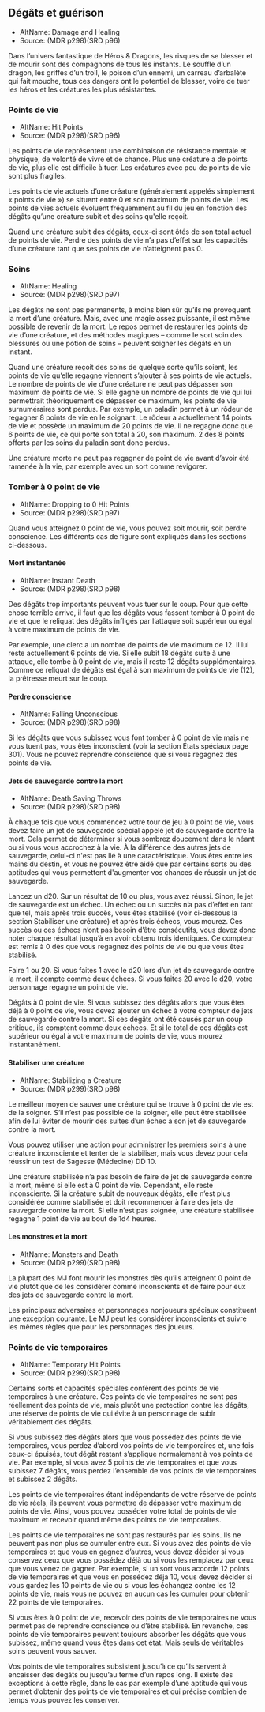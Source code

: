 
<Items>

## Dégâts et guérison 

- AltName: <AltName>Damage and Healing</AltName>
- Source: <Source>(MDR p298)(SRD p96)</Source>

Dans l’univers fantastique de Héros & Dragons, les risques de se blesser et de mourir sont des compagnons de tous les instants. Le souffle d’un dragon, les griffes d’un troll, le poison d’un ennemi, un carreau d’arbalète qui fait mouche, tous ces dangers ont le potentiel de blesser, voire de tuer les héros et les créatures les plus résistantes.

</Generic>

<Generic>

### Points de vie

- AltName: <AltName>Hit Points</AltName>
- Source: <Source>(MDR p298)(SRD p96)</Source>

Les points de vie représentent une combinaison de résistance mentale et physique, de volonté de vivre et de chance. Plus une créature a de points de vie, plus elle est difficile à tuer. Les créatures avec peu de points de vie sont plus fragiles.

Les points de vie actuels d’une créature (généralement appelés simplement « points de vie ») se situent entre 0 et son maximum de points de vie. Les points de vies actuels évoluent fréquemment au fil du jeu en fonction des dégâts qu’une créature subit et des soins qu'elle reçoit.

Quand une créature subit des dégâts, ceux-ci sont ôtés de son total actuel de points de vie. Perdre des points de vie n’a pas d’effet sur les capacités d’une créature tant que ses points de vie n’atteignent pas 0.

</Generic>

<Generic>

### Soins

- AltName: <AltName>Healing</AltName>
- Source: <Source>(MDR p298)(SRD p97)</Source>

Les dégâts ne sont pas permanents, à moins bien sûr qu’ils ne provoquent la mort d’une créature. Mais, avec une magie assez puissante, il est même possible de revenir de la mort. Le repos permet de restaurer les points de vie d’une créature, et des méthodes magiques – comme le sort soin des blessures ou une potion de soins – peuvent soigner les dégâts en un instant.

Quand une créature reçoit des soins de quelque sorte qu’ils soient, les points de vie qu’elle regagne viennent s’ajouter à ses points de vie actuels. Le nombre de points de vie d’une créature ne peut pas dépasser son maximum de points de vie. Si elle gagne un nombre de points de vie qui lui permettrait théoriquement de dépasser ce maximum, les points de vie surnuméraires sont perdus. Par exemple, un paladin permet à un rôdeur de regagner 8 points de vie en le soignant. Le rôdeur a actuellement 14 points de vie et possède un maximum de 20 points de vie. Il ne regagne donc que 6 points de vie, ce qui porte son total à 20, son maximum. 2 des 8 points offerts par les soins du paladin sont donc perdus.

Une créature morte ne peut pas regagner de point de vie avant d’avoir été ramenée à la vie, par exemple avec un sort comme revigorer.

</Generic>

<Generic>

### Tomber à 0 point de vie

- AltName: <AltName>Dropping to 0 Hit Points</AltName>
- Source: <Source>(MDR p298)(SRD p97)</Source>

Quand vous atteignez 0 point de vie, vous pouvez soit mourir, soit perdre conscience. Les différents cas de figure sont expliqués dans les sections ci-dessous.

</Generic>

<Generic>

#### Mort instantanée

- AltName: <AltName>Instant Death</AltName>
- Source: <Source>(MDR p298)(SRD p98)</Source>

Des dégâts trop importants peuvent vous tuer sur le coup. Pour que cette chose terrible arrive, il faut que les dégâts vous fassent tomber à 0 point de vie et que le reliquat des dégâts infligés par l’attaque soit supérieur ou égal à votre maximum de points de vie.

Par exemple, une clerc a un nombre de points de vie maximum de 12. Il lui reste actuellement 6 points de vie. Si elle subit 18 dégâts suite à une attaque, elle tombe à 0 point de vie, mais il reste 12 dégâts supplémentaires. Comme ce reliquat de dégâts est égal à son maximum de points de vie (12), la prêtresse meurt sur le coup.

</Generic>

<Generic>

#### Perdre conscience

- AltName: <AltName>Falling Unconscious</AltName>
- Source: <Source>(MDR p298)(SRD p98)</Source>

Si les dégâts que vous subissez vous font tomber à 0 point de vie mais ne vous tuent pas, vous êtes inconscient (voir la section États spéciaux page 301). Vous ne pouvez reprendre conscience que si vous regagnez des points de vie.

</Generic>

<Generic>

#### Jets de sauvegarde contre la mort

- AltName: <AltName>Death Saving Throws</AltName>
- Source: <Source>(MDR p298)(SRD p98)</Source>

À chaque fois que vous commencez votre tour de jeu à 0 point de vie, vous devez faire un jet de sauvegarde spécial appelé jet de sauvegarde contre la mort. Cela permet de déterminer si vous sombrez doucement dans le néant ou si vous vous accrochez à la vie. À la différence des autres jets de sauvegarde, celui-ci n'est pas lié à une caractéristique. Vous êtes entre les mains du destin, et vous ne pouvez être aidé que par certains sorts ou des aptitudes qui vous permettent d'augmenter vos chances de réussir un jet de sauvegarde.

Lancez un d20. Sur un résultat de 10 ou plus, vous avez réussi. Sinon, le jet de sauvegarde est un échec. Un échec ou un succès n’a pas d’effet en tant que tel, mais après trois succès, vous êtes stabilisé (voir ci-dessous la section Stabiliser une créature) et après trois échecs, vous mourez. Ces succès ou ces échecs n’ont pas besoin d’être consécutifs, vous devez donc noter chaque résultat jusqu’à en avoir obtenu trois identiques. Ce compteur est remis à 0 dès que vous regagnez des points de vie ou que vous êtes stabilisé.

Faire 1 ou 20. Si vous faites 1 avec le d20 lors d’un jet de sauvegarde contre la mort, il compte comme deux échecs. Si vous faites 20 avec le d20, votre personnage regagne un point de vie.

Dégâts à 0 point de vie. Si vous subissez des dégâts alors que vous êtes déjà à 0 point de vie, vous devez ajouter un échec à votre compteur de jets de sauvegarde contre la mort. Si ces dégâts ont été causés par un coup critique, ils comptent comme deux échecs. Et si le total de ces dégâts est supérieur ou égal à votre maximum de points de vie, vous mourez instantanément.

</Generic>

<Generic>

#### Stabiliser une créature

- AltName: <AltName>Stabilizing a Creature</AltName>
- Source: <Source>(MDR p299)(SRD p98)</Source>

Le meilleur moyen de sauver une créature qui se trouve à 0 point de vie est de la soigner. S’il n’est pas possible de la soigner, elle peut être stabilisée afin de lui éviter de mourir des suites d’un échec à son jet de sauvegarde contre la mort.

Vous pouvez utiliser une action pour administrer les premiers soins à une créature inconsciente et tenter de la stabiliser, mais vous devez pour cela réussir un test de Sagesse (Médecine) DD 10.

Une créature stabilisée n’a pas besoin de faire de jet de sauvegarde contre la mort, même si elle est à 0 point de vie. Cependant, elle reste inconsciente. Si la créature subit de nouveaux dégâts, elle n’est plus considérée comme stabilisée et doit recommencer à faire des jets de sauvegarde contre la mort. Si elle n’est pas soignée, une créature stabilisée regagne 1 point de vie au bout de 1d4 heures.

</Generic>

<Generic>

#### Les monstres et la mort

- AltName: <AltName>Monsters and Death</AltName>
- Source: <Source>(MDR p299)(SRD p98)</Source>

La plupart des MJ font mourir les monstres dès qu’ils atteignent 0 point de vie plutôt que de les considérer comme inconscients et de faire pour eux des jets de sauvegarde contre la mort.

Les principaux adversaires et personnages nonjoueurs spéciaux constituent une exception courante. Le MJ peut les considérer inconscients et suivre les mêmes règles que pour les personnages des joueurs.

</Generic>

<Generic>

### Points de vie temporaires

- AltName: <AltName>Temporary Hit Points</AltName>
- Source: <Source>(MDR p299)(SRD p98)</Source>

Certains sorts et capacités spéciales confèrent des points de vie temporaires à une créature. Ces points de vie temporaires ne sont pas réellement des points de vie, mais plutôt une protection contre les dégâts, une réserve de points de vie qui évite à un personnage de subir véritablement des dégâts.

Si vous subissez des dégâts alors que vous possédez des points de vie temporaires, vous perdez d’abord vos points de vie temporaires et, une fois ceux-ci épuisés, tout dégât restant s’applique normalement à vos points de vie. Par exemple, si vous avez 5 points de vie temporaires et que vous subissez 7 dégâts, vous perdez l’ensemble de vos points de vie temporaires et subissez 2 dégâts.

Les points de vie temporaires étant indépendants de votre réserve de points de vie réels, ils peuvent vous permettre de dépasser votre maximum de points de vie. Ainsi, vous pouvez posséder votre total de points de vie maximum et recevoir quand même des points de vie temporaires.

Les points de vie temporaires ne sont pas restaurés par les soins. Ils ne peuvent pas non plus se cumuler entre eux. Si vous avez des points de vie temporaires et que vous en gagnez d’autres, vous devez décider si vous conservez ceux que vous possédez déjà ou si vous les remplacez par ceux que vous venez de gagner. Par exemple, si un sort vous accorde 12 points de vie temporaires et que vous en possédez déjà 10, vous devez décider si vous gardez les 10 points de vie ou si vous les échangez contre les 12 points de vie, mais vous ne pouvez en aucun cas les cumuler pour obtenir 22 points de vie temporaires.

Si vous êtes à 0 point de vie, recevoir des points de vie temporaires ne vous permet pas de reprendre conscience ou d’être stabilisé. En revanche, ces points de vie temporaires peuvent toujours absorber les dégâts que vous subissez, même quand vous êtes dans cet état. Mais seuls de véritables soins peuvent vous sauver.

Vos points de vie temporaires subsistent jusqu’à ce qu’ils servent à encaisser des dégâts ou jusqu’au terme d’un repos long. Il existe des exceptions à cette règle, dans le cas par exemple d’une aptitude qui vous permet d’obtenir des points de vie temporaires et qui précise combien de temps vous pouvez les conserver.





